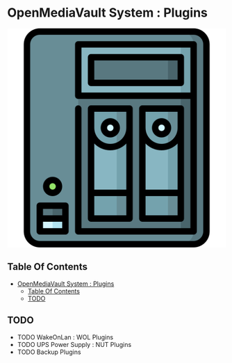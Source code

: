 # OpenMediaVault System : Plugins

![Icon](../icon.png)

## Table Of Contents

- [OpenMediaVault System : Plugins](#openmediavault-system--plugins)
  - [Table Of Contents](#table-of-contents)
  - [TODO](#todo)

## TODO

- TODO WakeOnLan : WOL Plugins
- TODO UPS Power Supply : NUT Plugins
- TODO Backup Plugins
